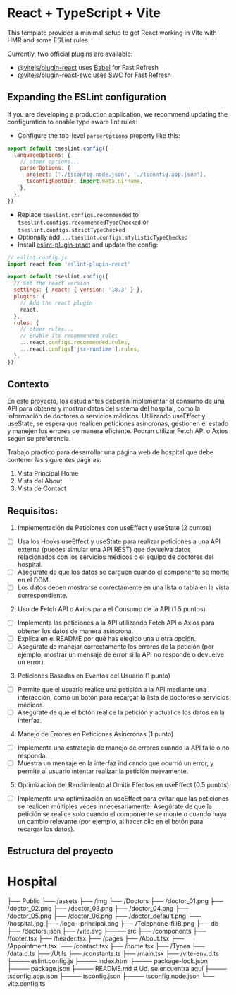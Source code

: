 # React + TypeScript + Vite

This template provides a minimal setup to get React working in Vite with HMR and some ESLint rules.

Currently, two official plugins are available:

- [@vitejs/plugin-react](https://github.com/vitejs/vite-plugin-react/blob/main/packages/plugin-react/README.md) uses [Babel](https://babeljs.io/) for Fast Refresh
- [@vitejs/plugin-react-swc](https://github.com/vitejs/vite-plugin-react-swc) uses [SWC](https://swc.rs/) for Fast Refresh

## Expanding the ESLint configuration

If you are developing a production application, we recommend updating the configuration to enable type aware lint rules:

- Configure the top-level `parserOptions` property like this:

```js
export default tseslint.config({
  languageOptions: {
    // other options...
    parserOptions: {
      project: ['./tsconfig.node.json', './tsconfig.app.json'],
      tsconfigRootDir: import.meta.dirname,
    },
  },
})
```

- Replace `tseslint.configs.recommended` to `tseslint.configs.recommendedTypeChecked` or `tseslint.configs.strictTypeChecked`
- Optionally add `...tseslint.configs.stylisticTypeChecked`
- Install [eslint-plugin-react](https://github.com/jsx-eslint/eslint-plugin-react) and update the config:

```js
// eslint.config.js
import react from 'eslint-plugin-react'

export default tseslint.config({
  // Set the react version
  settings: { react: { version: '18.3' } },
  plugins: {
    // Add the react plugin
    react,
  },
  rules: {
    // other rules...
    // Enable its recommended rules
    ...react.configs.recommended.rules,
    ...react.configs['jsx-runtime'].rules,
  },
})
```
## Contexto

En este proyecto, los estudiantes deberán implementar el consumo de una API para obtener y mostrar datos del sistema del hospital, como la información de doctores o servicios médicos.
Utilizando useEffect y useState, se espera que realicen peticiones asíncronas, gestionen el estado y manejen los errores de manera eficiente. Podrán utilizar Fetch API o Axios según su preferencia.

Trabajo práctico para desarrollar una página web de hospital que debe contener las siguientes páginas:

1. Vista Principal Home
2. Vista del About
3. Vista de Contact


## Requisitos:

1. Implementación de Peticiones con useEffect y useState (2 puntos)
- [ ] Usa los Hooks useEffect y useState para realizar peticiones a una API externa (puedes simular una API REST) que devuelva datos relacionados con los servicios médicos o el equipo de doctores del hospital.
- [ ] Asegúrate de que los datos se carguen cuando el componente se monte en el DOM.
- [ ] Los datos deben mostrarse correctamente en una lista o tabla en la vista correspondiente.

2. Uso de Fetch API o Axios para el Consumo de la API (1.5 puntos)
- [ ] Implementa las peticiones a la API utilizando Fetch API o Axios para obtener los datos de manera asíncrona.
- [ ] Explica en el README por qué has elegido una u otra opción.
- [ ] Asegúrate de manejar correctamente los errores de la petición (por ejemplo, mostrar un mensaje de error si la API no responde o devuelve un error).

3. Peticiones Basadas en Eventos del Usuario (1 punto)
- [ ] Permite que el usuario realice una petición a la API mediante una interacción, como un botón para recargar la lista de doctores o servicios médicos.
- [ ] Asegúrate de que el botón realice la petición y actualice los datos en la interfaz.

4. Manejo de Errores en Peticiones Asíncronas (1 punto)
- [ ] Implementa una estrategia de manejo de errores cuando la API falle o no responda.
- [ ] Muestra un mensaje en la interfaz indicando que ocurrió un error, y permite al usuario intentar realizar la petición nuevamente.

5. Optimización del Rendimiento al Omitir Efectos en useEffect (0.5 puntos)
- [ ] Implementa una optimización en useEffect para evitar que las peticiones se realicen múltiples veces innecesariamente. Asegúrate de que la petición se realice solo cuando el componente se monte o cuando haya un cambio relevante (por ejemplo, al hacer clic en el botón para recargar los datos).

## Estructura del proyecto
# Hospital
  ├── Public
    	├── /assets
          ├── /img
              ├── /Doctors
                  ├── /doctor_01.png
                  ├── /doctor_02.png
                  ├── /doctor_03.png
                  ├── /doctor_04.png
                  ├── /doctor_05.png
                  ├── /doctor_06.png
                  ├── /doctor_default.png
              ├── /hospital.jpg
              ├── /logo--principal.png
              ├── /Telephone-fillB.png
  ├── db 
      ├── /doctors.json
      ├── /vite.svg
	├──── src 
		  ├── /components
          ├── /footer.tsx
          ├── /header.tsx
	    ├── /pages
         ├── /About.tsx
         ├── /Appointment.tsx
         ├── /contact.tsx
         ├── /home.tsx
      ├── /Types
         ├── /data.d.ts
      ├── /Utils
         ├── /constants.ts
      ├── /main.tsx
      ├── /vite-env.d.ts
  ├──── eslint.config.js
  ├──── index.html
  ├──── package-lock.json
  ├──── package.json
  ├──── README.md          # Ud. se encuentra aquí
  ├──── tsconfig.app.json
  ├──── tsconfig.json
  ├──── tsconfig.node.json
  └──   vite.config.ts

